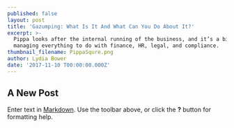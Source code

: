```yaml
---
published: false
layout: post
title: 'Gazumping: What Is It And What Can You Do About It?'
excerpt: >-
  Pippa looks after the internal running of the business, and it’s a big role -
  managing everything to do with finance, HR, legal, and compliance.   
thumbnail_filename: PippaSqure.png
author: Lydia Bower
date: '2017-11-10 T00:00:00.000Z'
---
```

## A New Post

Enter text in [Markdown](http://daringfireball.net/projects/markdown/). Use the toolbar above, or click the **?** button for formatting help.

